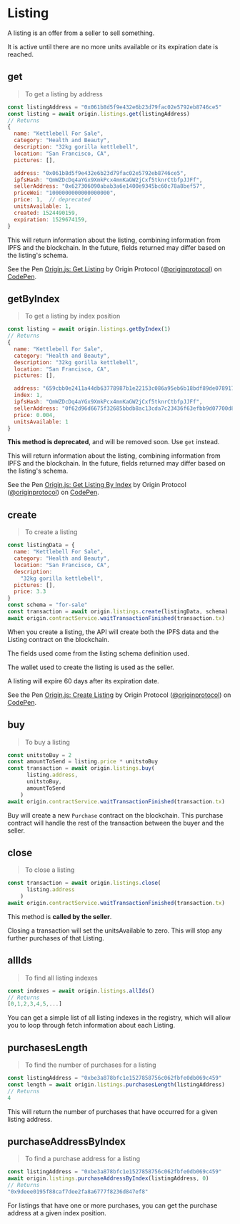 # Listing

A listing is an offer from a seller to sell something.

It is active until there are no more units available or its expiration date is reached.

## get

> To get a listing by address

```javascript
const listingAddress = "0x061b8d5f9e432e6b23d79fac02e5792eb8746ce5"
const listing = await origin.listings.get(listingAddress)
// Returns
{
  name: "Kettlebell For Sale",
  category: "Health and Beauty",
  description: "32kg gorilla kettlebell",
  location: "San Francisco, CA",
  pictures: [],

  address: "0x061b8d5f9e432e6b23d79fac02e5792eb8746ce5",
  ipfsHash: "QmWZDcDq4aYGx9XmkPcx4mnKaGW2jCxf5tknrCtbfpJJFf",
  sellerAddress: "0x627306090abab3a6e1400e9345bc60c78a8bef57",
  priceWei: "1000000000000000000",
  price: 1,  // deprecated
  unitsAvailable: 1,
  created: 1524490159,
  expiration: 1529674159,
}
```

This will return information about the listing, combining information from IPFS and the blockchain. In the future, fields returned may differ based on the listing's schema.

<p data-height="440" data-theme-id="33880" data-slug-hash="vrzqYo" data-default-tab="js,result" data-user="originprotocol" data-embed-version="2" data-pen-title="Origin.js: Get Listing" class="codepen">See the Pen <a href="https://codepen.io/originprotocol/pen/vrzqYo/">Origin.js: Get Listing</a> by Origin Protocol (<a href="https://codepen.io/originprotocol">@originprotocol</a>) on <a href="https://codepen.io">CodePen</a>.</p>

## getByIndex

> To get a listing by index position

```javascript
const listing = await origin.listings.getByIndex(1)
// Returns
{
  name: "Kettlebell For Sale",
  category: "Health and Beauty",
  description: "32kg gorilla kettlebell",
  location: "San Francisco, CA",
  pictures: [],

  address: "659cbb0e2411a44db63778987b1e22153c086a95eb6b18bdf89de078917abc63",
  index: 1,
  ipfsHash: "QmWZDcDq4aYGx9XmkPcx4mnKaGW2jCxf5tknrCtbfpJJFf",
  sellerAddress: "0f62d96d6675f32685bbdb8ac13cda7c23436f63efbb9d07700d8669ff12b7c4",
  price: 0.004,
  unitsAvailable: 1
}
```

**This method is deprecated**, and will be removed soon.  Use `get` instead.

This will return information about the listing, combining information from IPFS and the blockchain. In the future, fields returned may differ based on the listing's schema.

<p data-height="420" data-theme-id="33880" data-slug-hash="VdGJwO" data-default-tab="js,result" data-user="originprotocol" data-embed-version="2" data-pen-title="Origin.js: Get Listing By Index" class="codepen">See the Pen <a href="https://codepen.io/originprotocol/pen/VdGJwO/">Origin.js: Get Listing By Index</a> by Origin Protocol (<a href="https://codepen.io/originprotocol">@originprotocol</a>) on <a href="https://codepen.io">CodePen</a>.</p>

## create

> To create a listing

```javascript
const listingData = {
  name: "Kettlebell For Sale",
  category: "Health and Beauty",
  location: "San Francisco, CA",
  description:
    "32kg gorilla kettlebell",
  pictures: [],
  price: 3.3
}
const schema = "for-sale"
const transaction = await origin.listings.create(listingData, schema)
await origin.contractService.waitTransactionFinished(transaction.tx)
```

When you create a listing, the API will create both the IPFS data and the Listing contract on the blockchain.

The fields used come from the listing schema definition used.

The wallet used to create the listing is used as the seller.

A listing will expire 60 days after its expiration date.

<p data-height="780" data-theme-id="33880" data-slug-hash="oyPrNV" data-default-tab="js,result" data-user="originprotocol" data-embed-version="2" data-pen-title="Origin.js: Create Listing" class="codepen">See the Pen <a href="https://codepen.io/originprotocol/pen/oyPrNV/">Origin.js: Create Listing</a> by Origin Protocol (<a href="https://codepen.io/originprotocol">@originprotocol</a>) on <a href="https://codepen.io">CodePen</a>.</p>

## buy

> To buy a listing

```javascript
const unitstoBuy = 2
const amountToSend = listing.price * unitstoBuy
const transaction = await origin.listings.buy(
      listing.address,
      unitstoBuy,
      amountToSend
    )
await origin.contractService.waitTransactionFinished(transaction.tx)
```

Buy will create a new `Purchase` contract on the blockchain. This purchase contract will handle the rest of the transaction between the buyer and the seller.

## close

> To close a listing

```javascript
const transaction = await origin.listings.close(
      listing.address
    )
await origin.contractService.waitTransactionFinished(transaction.tx)
```

This method is **called by the seller**.

Closing a transaction will set the unitsAvailable to zero. This will stop any further purchases of that Listing.

## allIds

> To find all listing indexes

```javascript
const indexes = await origin.listings.allIds()
// Returns
[0,1,2,3,4,5,...]
```

You can get a simple list of all listing indexes in the registry, which will allow you to loop through fetch information about each Listing.

## purchasesLength

> To find the number of purchases for a listing

```javascript
const listingAddress = "0xbe3a878bfc1e1527858756c062fbfe0db069c459"
const length = await origin.listings.purchasesLength(listingAddress)
// Returns
4
```

This will return the number of purchases that have occurred for a given listing address.

## purchaseAddressByIndex

> To find a purchase address for a listing

```javascript
const listingAddress = "0xbe3a878bfc1e1527858756c062fbfe0db069c459"
await origin.listings.purchaseAddressByIndex(listingAddress, 0)
// Returns
"0x9deee0195f88caf7dee2fa8a6777f8236d847ef8"
```

For listings that have one or more purchases, you can get the purchase address at a given index position.

